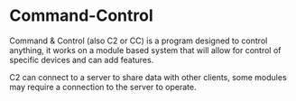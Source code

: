 # Command-Control
Command & Control (also C2 or CC) is a program designed to control anything, it works on a module based system that will allow for control of specific devices and can add features.

C2 can connect to a server to share data with other clients, some modules may require a connection to the server to operate.



